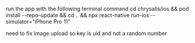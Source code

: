 run the app with the following terminal command
cd chrysalis/ios && pod install --repo-update && cd .. && npx react-native run-ios --simulator="iPhone Pro 11"


need to fix image upload so key is uid and not a random number